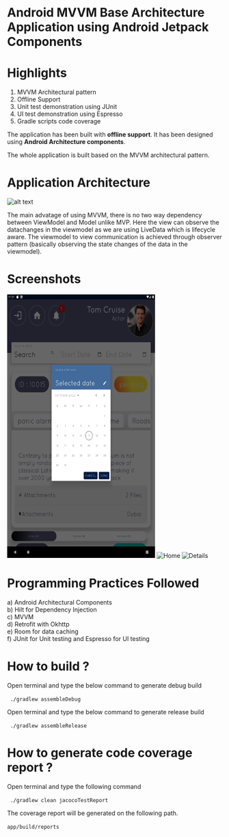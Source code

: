 # Android MVVM Base Architecture Application using Android Jetpack Components

# Highlights

1. MVVM Architectural pattern
2. Offline Support
3. Unit test demonstration using JUnit
4. UI test demonstration using Espresso
5. Gradle scripts code coverage

The application has been built with **offline support**. It has been designed using **Android
Architecture components**.

The whole application is built based on the MVVM architectural pattern.

# Application Architecture

![alt text](https://cdn2.scalablepath.com/_next/image?url=https%3A%2F%2Fcdn-blog.scalablepath.com%2Fuploads%2F2021%2F12%2Fmvvm-reactive-architecture-1024x937.png&w=1200&q=75)

The main advatage of using MVVM, there is no two way dependency between ViewModel and Model unlike
MVP. Here the view can observe the datachanges in the viewmodel as we are using LiveData which is
lifecycle aware. The viewmodel to view communication is achieved through observer pattern (basically
observing the state changes of the data in the viewmodel).

# Screenshots

<img src="/Screenshots/Tab-2.png" width="346" height="615" alt="Tab-Home"/>
<img src="/screenshots/Screenshot_search.png" width="346" height="615" alt="Home"/>
<img src="/screenshots/Screenshot_article_details.png" width="346" height="615" alt="Details"/>

# Programming Practices Followed

a) Android Architectural Components <br/>
b) Hilt for Dependency Injection <br/>
c) MVVM <br/>
d) Retrofit with Okhttp <br/>
e) Room for data caching <br/>
f) JUnit for Unit testing and Espresso for UI testing <br/>


# How to build ?

Open terminal and type the below command to generate debug build <br/>

```  ./gradlew assembleDebug ```

Open terminal and type the below command to generate release build <br/>

```  ./gradlew assembleRelease ```


# How to generate code coverage report ?

Open terminal and type the following command

``` ./gradlew clean jacocoTestReport```

The coverage report will be generated on the following path.

``` app/build/reports ```
